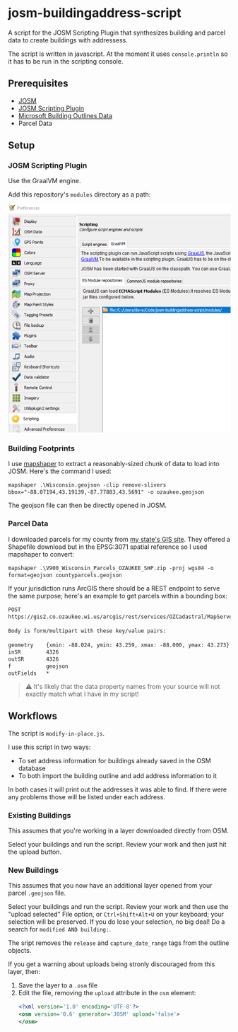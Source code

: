 # josm-buildingaddress-script
A script for the JOSM Scripting Plugin that synthesizes building and parcel data to create buildings with addressess.

The script is written in javascript.  At the moment it uses `console.println` so it has to be run in the scripting console.

## Prerequisites
- [JOSM](https://josm.openstreetmap.de/)
- [JOSM Scripting Plugin](https://gubaer.github.io/josm-scripting-plugin/)
- [Microsoft Building Outlines Data](https://www.microsoft.com/en-us/maps/bing-maps/building-footprints)
- Parcel Data

## Setup

### JOSM Scripting Plugin
Use the GraalVM engine.

Add this repository's `modules` directory as a path:

![plugin module](content/graal-module.png)

### Building Footprints
I use [mapshaper](https://mapshaper.org/) to extract a reasonably-sized chunk of data to load into JOSM.  Here's the command I used:

```
mapshaper .\Wisconsin.geojson -clip remove-slivers bbox="-88.07194,43.19139,-87.77883,43.5691" -o ozaukee.geojson
```

The geojson file can then be directly opened in JOSM.

### Parcel Data
I downloaded parcels for my county from [my state's GIS site](https://maps.sco.wisc.edu/Parcels/).  They offered a Shapefile download but in the EPSG:3071 spatial reference so I used mapshaper to convert:

```
mapshaper .\V900_Wisconsin_Parcels_OZAUKEE_SHP.zip -proj wgs84 -o format=geojson countyparcels.geojson
```

If your jurisdiction runs ArcGIS there should be a REST endpoint to serve the same purpose; here's an example to get parcels within a bounding box:

```
POST https://gis2.co.ozaukee.wi.us/arcgis/rest/services/OZCadastral/MapServer/25/query

Body is form/multipart with these key/value pairs:

geometry    {xmin: -88.024, ymin: 43.259, xmax: -88.000, ymax: 43.273}
inSR        4326
outSR       4326
f           geojson
outFields   *
```

>:warning: It's likely that the data property names from your source will not exactly match what I have in my script!

## Workflows

The script is `modify-in-place.js`.

I use this script in two ways:
- To set address information for buildings already saved in the OSM database
- To both import the building outline and add address information to it

In both cases it will print out the addresses it was able to find.  If there were any problems those will be listed under each address.

### Existing Buildings
This assumes that you're working in a layer downloaded directly from OSM.

Select your buildings and run the script.  Review your work and then just hit the upload button.

### New Buildings
This assumes that you now have an additional layer opened from your parcel `.geojson` file.  

Select your buildings and run the script.  Review your work and then use the "upload selected" File option, or `Ctrl+Shift+Alt+U` on your keyboard; your selection will be preserved.  If you do lose your selection, no big deal!  Do a search for `modified AND building:`.

The sript removes the `release` and `capture_date_range` tags from the outline objects.

If you get a warning about uploads being stronly discouraged from this layer, then:
1. Save the layer to a `.osm` file
2. Edit the file, removing the `upload` attribute in the `osm` element:
    ```xml
    <?xml version='1.0' encoding='UTF-8'?>
    <osm version='0.6' generator='JOSM' upload='false'>
    </osm>
    ```
